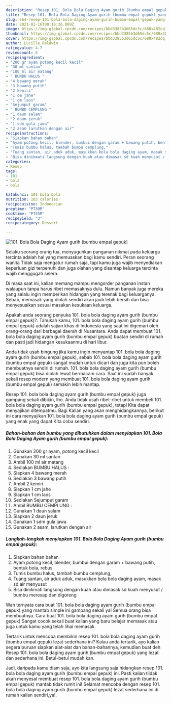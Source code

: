 ```yaml
---
description: "Resep 101. Bola Bola Daging Ayam gurih (bumbu empal gepuk) yang lezat dan Mudah Dibuat"
title: "Resep 101. Bola Bola Daging Ayam gurih (bumbu empal gepuk) yang lezat dan Mudah Dibuat"
slug: 664-resep-101-bola-bola-daging-ayam-gurih-bumbu-empal-gepuk-yang-lezat-dan-mudah-dibuat
date: 2021-02-16T00:16:26.009Z
image: https://img-global.cpcdn.com/recipes/bbd3385b3d65dc5c/680x482cq70/101-bola-bola-daging-ayam-gurih-bumbu-empal-gepuk-foto-resep-utama.jpg
thumbnail: https://img-global.cpcdn.com/recipes/bbd3385b3d65dc5c/680x482cq70/101-bola-bola-daging-ayam-gurih-bumbu-empal-gepuk-foto-resep-utama.jpg
cover: https://img-global.cpcdn.com/recipes/bbd3385b3d65dc5c/680x482cq70/101-bola-bola-daging-ayam-gurih-bumbu-empal-gepuk-foto-resep-utama.jpg
author: Lucille Baldwin
ratingvalue: 4.7
reviewcount: 6
recipeingredient:
- "200 gr ayam potong kecil kecil"
- "30 ml santan"
- "100 ml air matang"
- " BUMBU HALUS "
- "4 bawang merah"
- "3 bawang putih"
- "2 kemiri"
- "1 cm jahe"
- "1 cm laos"
- "Sejumput garam"
- " BUMBU CEMPLUNG "
- "1 daun salam"
- "2 daun jeruk"
- "1 sdm gula jawa"
- "2 asam larutkan dengan air"
recipeinstructions:
- "Siapkan bahan bahan"
- "Ayam potong kecil, blender, bumbui dengan garam + bawang putih, bentuk bola, rebus"
- "Tumis bumbu halus, tambah bumbu cemplung,"
- "Tuang santan, air aduk aduk, masukkan bola bola daging ayam, masak sd air menyusut"
- "Bisa dinikmati langsung dengan kuah atau dimasak sd kuah menyusut / bumbu meresap dan digoreng"
categories:
- Resep
tags:
- 101
- bola
- bola

katakunci: 101 bola bola 
nutrition: 103 calories
recipecuisine: Indonesian
preptime: "PT30M"
cooktime: "PT45M"
recipeyield: "3"
recipecategory: Dessert

---
```



![101. Bola Bola Daging Ayam gurih (bumbu empal gepuk)](https://img-global.cpcdn.com/recipes/bbd3385b3d65dc5c/680x482cq70/101-bola-bola-daging-ayam-gurih-bumbu-empal-gepuk-foto-resep-utama.jpg)

Selaku seorang orang tua, menyuguhkan panganan nikmat pada keluarga tercinta adalah hal yang memuaskan bagi kamu sendiri. Peran seorang  wanita Tidak saja mengatur rumah saja, tapi kamu juga wajib menyediakan keperluan gizi terpenuhi dan juga olahan yang disantap keluarga tercinta wajib menggugah selera.

Di masa  saat ini, kalian memang mampu mengorder panganan instan walaupun tanpa harus ribet memasaknya dulu. Namun banyak juga mereka yang selalu ingin memberikan hidangan yang terenak bagi keluarganya. Sebab, memasak yang diolah sendiri akan jauh lebih bersih dan bisa menyesuaikan sesuai masakan kesukaan keluarga. 



Apakah anda seorang penyuka 101. bola bola daging ayam gurih (bumbu empal gepuk)?. Tahukah kamu, 101. bola bola daging ayam gurih (bumbu empal gepuk) adalah sajian khas di Indonesia yang saat ini digemari oleh orang-orang dari berbagai daerah di Nusantara. Anda dapat membuat 101. bola bola daging ayam gurih (bumbu empal gepuk) buatan sendiri di rumah dan pasti jadi hidangan kesukaanmu di hari libur.

Anda tidak usah bingung jika kamu ingin menyantap 101. bola bola daging ayam gurih (bumbu empal gepuk), sebab 101. bola bola daging ayam gurih (bumbu empal gepuk) sangat mudah untuk dicari dan juga kita pun boleh membuatnya sendiri di rumah. 101. bola bola daging ayam gurih (bumbu empal gepuk) bisa diolah lewat bermacam cara. Saat ini sudah banyak sekali resep modern yang membuat 101. bola bola daging ayam gurih (bumbu empal gepuk) semakin lebih mantap.

Resep 101. bola bola daging ayam gurih (bumbu empal gepuk) juga gampang sekali dibikin, lho. Anda tidak usah ribet-ribet untuk membeli 101. bola bola daging ayam gurih (bumbu empal gepuk), tetapi Kita dapat menyajikan ditempatmu. Bagi Kalian yang akan menghidangkannya, berikut ini cara menyajikan 101. bola bola daging ayam gurih (bumbu empal gepuk) yang enak yang dapat Kita coba sendiri.

<!--inarticleads1-->

##### Bahan-bahan dan bumbu yang dibutuhkan dalam menyiapkan 101. Bola Bola Daging Ayam gurih (bumbu empal gepuk):

1. Gunakan 200 gr ayam, potong kecil kecil
1. Gunakan 30 ml santan
1. Ambil 100 ml air matang
1. Sediakan  BUMBU HALUS :
1. Siapkan 4 bawang merah
1. Sediakan 3 bawang putih
1. Ambil 2 kemiri
1. Siapkan 1 cm jahe
1. Siapkan 1 cm laos
1. Sediakan Sejumput garam
1. Ambil  BUMBU CEMPLUNG :
1. Gunakan 1 daun salam
1. Siapkan 2 daun jeruk
1. Gunakan 1 sdm gula jawa
1. Gunakan 2 asam, larutkan dengan air




<!--inarticleads2-->

##### Langkah-langkah menyiapkan 101. Bola Bola Daging Ayam gurih (bumbu empal gepuk):

1. Siapkan bahan bahan
1. Ayam potong kecil, blender, bumbui dengan garam + bawang putih, bentuk bola, rebus
1. Tumis bumbu halus, tambah bumbu cemplung,
1. Tuang santan, air aduk aduk, masukkan bola bola daging ayam, masak sd air menyusut
1. Bisa dinikmati langsung dengan kuah atau dimasak sd kuah menyusut / bumbu meresap dan digoreng




Wah ternyata cara buat 101. bola bola daging ayam gurih (bumbu empal gepuk) yang mantab simple ini gampang sekali ya! Semua orang bisa membuatnya. Cara buat 101. bola bola daging ayam gurih (bumbu empal gepuk) Sangat cocok sekali buat kalian yang baru belajar memasak atau juga untuk kamu yang telah lihai memasak.

Tertarik untuk mencoba membikin resep 101. bola bola daging ayam gurih (bumbu empal gepuk) lezat sederhana ini? Kalau anda tertarik, ayo kalian segera buruan siapkan alat-alat dan bahan-bahannya, kemudian buat deh Resep 101. bola bola daging ayam gurih (bumbu empal gepuk) yang lezat dan sederhana ini. Betul-betul mudah kan. 

Jadi, daripada kamu diam saja, ayo kita langsung saja hidangkan resep 101. bola bola daging ayam gurih (bumbu empal gepuk) ini. Pasti kalian tiidak akan menyesal membuat resep 101. bola bola daging ayam gurih (bumbu empal gepuk) mantab tidak rumit ini! Selamat mencoba dengan resep 101. bola bola daging ayam gurih (bumbu empal gepuk) lezat sederhana ini di rumah kalian sendiri,ya!.


